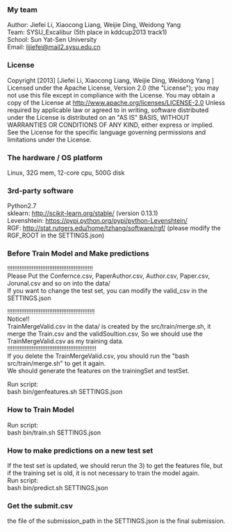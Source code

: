 ### My team
Author: Jiefei Li, Xiaocong Liang, Weijie Ding, Weidong Yang <br/>
Team: SYSU_Excalibur (5th place in kddcup2013 track1) <br /> 
School: Sun Yat-Sen University <br /> 
Email: lijiefei@mail2.sysu.edu.cn <br /> 

### License
Copyright [2013] [Jiefei Li, Xiaocong Liang, Weijie Ding, Weidong Yang ] Licensed under the Apache License, Version 2.0 (the "License"); you may not use this file except in compliance with the License. You may obtain a copy of the License at http://www.apache.org/licenses/LICENSE-2.0 Unless required by applicable law or agreed to in writing, software distributed under the License is distributed on an "AS IS" BASIS, WITHOUT WARRANTIES OR CONDITIONS OF ANY KIND, either express or implied. See the License for the specific language governing permissions and limitations under the License.

### The hardware / OS platform
Linux, 32G mem, 12-core cpu, 500G disk <br /> 

### 3rd-party software
Python2.7 <br /> 
sklearn: http://scikit-learn.org/stable/  (version 0.13.1) <br /> 
Levenshtein: https://pypi.python.org/pypi/python-Levenshtein/ <br /> 
RGF: http://stat.rutgers.edu/home/tzhang/software/rgf/ (please modify the RGF_ROOT in the SETTINGS.json) <br /> 



### Before Train Model and Make predictions
!!!!!!!!!!!!!!!!!!!!!!!!!!!!!!!!!!!!!!!!!!!!!!!!! <br /> 
Please Put the Confernce.csv, PaperAuthor.csv, Author.csv, Paper.csv, Jorunal.csv and so on into the data/ <br /> 
If you want to change the test set, you can modify the valid_csv in the SETTINGS.json <br /> 

!!!!!!!!!!!!!!!!!!!!!!!!!!!!!!!!!!!!!!!!!!!!!!!!!! <br /> 
Notice!! <br /> 
TrainMergeValid.csv in the data/ is created by the src/train/merge.sh, it merge the Train.csv and the validSoultion.csv, So we should use the TrainMergeValid.csv as my training data. <br /> 
!!!!!!!!!!!!!!!!!!!!!!!!!!!!!!!!!!!!!!!!!!!!!!!!!!! <br /> 
If you delete the TrainMergeValid.csv, you should run the "bash src/train/merge.sh" to get it again. <br /> 
We should generate the features on the trainingSet and testSet. <br /> 

Run script: <br /> 
bash bin/genfeatures.sh SETTINGS.json <br /> 


### How to Train Model
Run script: <br /> 
bash bin/train.sh SETTINGS.json <br /> 

### How to make predictions on a new test set
If the test set is updated, we should rerun the 3) to get the features file, but if the training set is old, it is not necessary to train the model again. <br /> 
Run script: <br /> 
bash bin/predict.sh SETTINGS.json <br /> 

### Get the submit.csv
the file of the submission_path in the SETTINGS.json is the final submission.  <br /> 

